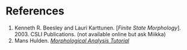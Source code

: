 # References

1. Kenneth R. Beesley and Lauri Karttunen. [*Finite State Morphology*]. 2003. CSLI Publications. (not available online but ask Miikka)
2. Mans Hulden. [*Morphological Analysis Tutorial*](https://fomafst.github.io/morphtut.html)
